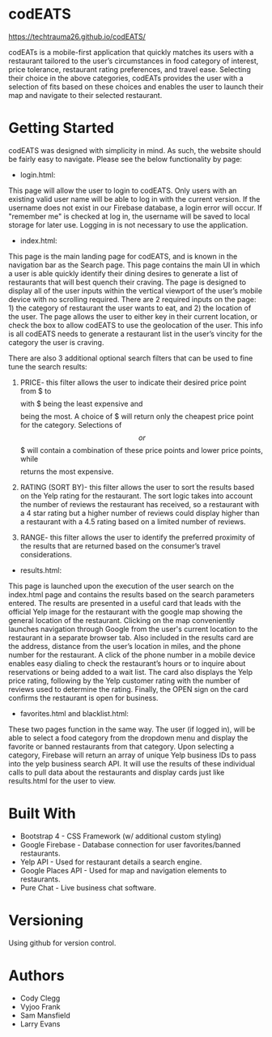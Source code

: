# codEATS
https://techtrauma26.github.io/codEATS/

codEATs is a mobile-first application that quickly matches its users with a restaurant tailored to the user’s circumstances in food category of interest, price tolerance, restaurant rating preferences, and travel ease. Selecting their choice in the above categories, codEATs provides the user with a selection of fits based on these choices and enables the user to launch their map and navigate to their selected restaurant.

# Getting Started
codEATS was designed with simplicity in mind. As such, the website should be fairly easy to navigate. Please see the below functionality by page:

- login.html:

This page will allow the user to login to codEATS. Only users with an existing valid user name will be able to log in with the current version. If the username does not exist in our Firebase database, a login error will occur. If "remember me" is checked at log in, the username will be saved to local storage for later use. Logging in is not necessary to use the application. 

- index.html:


This page is the main landing page for codEATS, and is known in the navigation bar as the Search page.  This page contains the main UI in which a user is able quickly identify their dining desires to generate a list of restaurants that will best quench their craving.  The page is designed to display all of the user inputs within the vertical viewport of the user’s mobile device with no scrolling required.  There are 2 required inputs on the page: 1) the category of restaurant the user wants to eat, and 2) the location of the user.  The page allows the user to either key in their current location, or check the box to allow codEATS to use the geolocation of the user.  This info is all codEATS needs to generate a restaurant list in the user’s vincity for the category the user is craving.  

There are also 3 additional optional search filters that can be used to fine tune the search results: 

1) PRICE- this filter allows the user to indicate their desired price point from $ to $$$$ with $ being the least expensive and $$$$ being the most.  A choice of $ will return only the cheapest price point for the category.  Selections of $$ or $$$ will contain a combination of these price points and lower price points, while $$$$ returns the most expensive.

2) RATING (SORT BY)- this filter allows the user to sort the results based on the Yelp rating for the restaurant.  The sort logic takes into account the number of reviews the restaurant has received, so a restaurant with a 4 star rating but a higher number of reviews could display higher than a restaurant with a 4.5 rating based on a limited number of reviews.  

3) RANGE- this filter allows the user to identify the preferred proximity of the results that are returned based on the consumer’s travel considerations.

- results.html:

This page is launched upon the execution of the user search on the index.html page and contains the results based on the search parameters entered.  The results are presented in a useful card that leads with the official Yelp image for the restaurant with the google map showing the general location of the restaurant.  Clicking on the map conveniently launches navigation through Google from the user's current location to the restaurant in a separate browser tab.  Also included in the results card are the address, distance from the user’s location in miles, and the phone number for the restaurant.  A click of the phone number in a mobile device enables easy dialing to check the restaurant’s hours or to inquire about reservations or being added to a wait list.  The card also displays the Yelp price rating, following by the Yelp customer rating with the number of reviews used to determine the rating.  Finally, the OPEN sign on the card confirms the restaurant is open for business.  

- favorites.html and blacklist.html:

These two pages function in the same way. The user (if logged in), will be able to select a food category from the dropdown menu and display the favorite or banned restaurants from that category. Upon selecting a category, Firebase will return an array of unique Yelp business IDs to pass into the yelp business search API. It will use the results of these individual calls to pull data about the restaurants and display cards just like results.html for the user to view.

# Built With
- Bootstrap 4 - CSS Framework (w/ additional custom styling)
- Google Firebase - Database connection for user favorites/banned restaurants.
- Yelp API - Used for restaurant details a search engine.
- Google Places API - Used for map and navigation elements to restaurants.
- Pure Chat - Live business chat software.

# Versioning
Using github for version control.

# Authors
- Cody Clegg
- Vyjoo Frank
- Sam Mansfield
- Larry Evans
